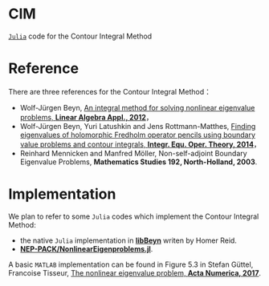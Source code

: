 # CIM
 [`Julia`](http://julialang.org) code for the Contour Integral Method

# Reference
There are three references for the Contour Integral Method：
+ Wolf-J&uuml;rgen Beyn, [An integral method for solving nonlinear eigenvalue problems, **Linear Algebra Appl., 2012**](https://doi.org/10.1016/j.laa.2011.03.030)，
+ Wolf-J&uuml;rgen Beyn, Yuri Latushkin and Jens Rottmann-Matthes, [Finding eigenvalues of holomorphic Fredholm operator pencils using boundary value problems and contour integrals, **Integr. Equ. Oper. Theory, 2014**](https://doi.org/10.1007/s00020-013-2117-6)，
+ Reinhard Mennicken and Manfred M&ouml;ller, Non-self-adjoint Boundary Eigenvalue Problems, **Mathematics Studies 192, North-Holland, 2003**.

# Implementation
We plan to refer to some `Julia` codes which implement the Contour Integral Method:
+ the native `Julia` implementation in [**libBeyn**](https://github.com/HomerReid/libBeyn) writen by Homer Reid. 
+ [**NEP-PACK/NonlinearEigenproblems.jl**](https://github.com/nep-pack/NonlinearEigenproblems.jl).

A basic `MATLAB` implementation can be found in Figure 5.3 in Stefan G&uuml;ttel, Francoise Tisseur, [The nonlinear eigenvalue problem, **Acta Numerica, 2017**](https://doi.org/10.1017/S0962492917000034).